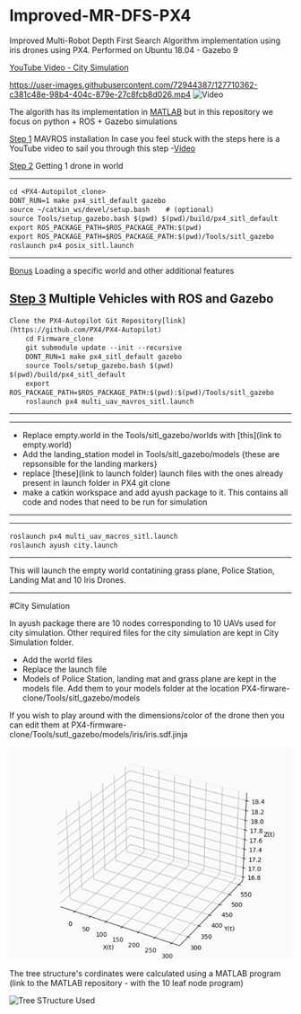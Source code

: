 # Improved-MR-DFS-PX4
Improved Multi-Robot Depth First Search Algorithm implementation using iris drones using PX4.
Performed on Ubuntu 18.04 - Gazebo 9



[YouTube Video - City Simulation](https://youtu.be/wWeWIQ98zS8)

https://user-images.githubusercontent.com/72944387/127710362-c381c48e-98b4-404c-879e-27c8fcb8d026.mp4
![Video](https://youtu.be/wWeWIQ98zS8)

The algorith has its implementation in [MATLAB](link) but in this repository we focus on python + ROS + Gazebo simulations


[Step 1](https://docs.px4.io/master/en/ros/mavros_installation.html) MAVROS installation
In case you feel stuck with the steps here is a YouTube video to sail you through this step -[Video](https://www.youtube.com/watch?v=jBTikChu02E) 


[Step 2](https://docs.px4.io/master/en/simulation/ros_interface.html) Getting 1 drone in world

---
	cd <PX4-Autopilot_clone>
	DONT_RUN=1 make px4_sitl_default gazebo
	source ~/catkin_ws/devel/setup.bash    # (optional)
	source Tools/setup_gazebo.bash $(pwd) $(pwd)/build/px4_sitl_default
	export ROS_PACKAGE_PATH=$ROS_PACKAGE_PATH:$(pwd)
	export ROS_PACKAGE_PATH=$ROS_PACKAGE_PATH:$(pwd)/Tools/sitl_gazebo
	roslaunch px4 posix_sitl.launch	
---

[Bonus](https://docs.px4.io/master/en/simulation/gazebo.html#set_world) Loading a specific world and other additional features

[Step 3](https://docs.px4.io/master/en/simulation/multi_vehicle_simulation_gazebo.html) Multiple Vehicles with ROS and Gazebo 
---
	Clone the PX4-Autopilot Git Repository[link](https://github.com/PX4/PX4-Autopilot)
		cd Firmware_clone
		git submodule update --init --recursive
		DONT_RUN=1 make px4_sitl_default gazebo
		source Tools/setup_gazebo.bash $(pwd) $(pwd)/build/px4_sitl_default
		export ROS_PACKAGE_PATH=$ROS_PACKAGE_PATH:$(pwd):$(pwd)/Tools/sitl_gazebo
		roslaunch px4 multi_uav_mavros_sitl.launch
---

-------------
- Replace empty.world in the Tools/sitl_gazebo/worlds with [this](link to empty.world)
- Add the landing_station model in Tools/sitl_gazebo/models {these are repsonsible for the landing markers}
- replace [these](link to launch folder) launch files with the ones already present in launch folder in PX4 git clone
- make a catkin workspace and add ayush package to it. This contains all code and nodes that need to be run for simulation
-------------

---
	roslaunch px4 multi_uav_macros_sitl.launch
	roslaunch ayush city.launch 
---
This will launch the empty world contatining grass plane, Police Station, Landing Mat and 10 Iris Drones.

-------------------------
#City Simulation

In ayush package there are 10 nodes corresponding to 10 UAVs used for city simulation.
Other required files for the city simulation are kept in City Simulation folder.
- Add the world files
- Replace the launch file
- Models of Police Station, landing mat and grass plane are kept in the models file. Add them to your models folder at the location PX4-firware-clone/Tools/sitl_gazebo/models

If you wish to play around with the dimensions/color of the drone then you can edit them at PX4-firmware-clone/Tools/sutl_gazebo/models/iris/iris.sdf.jinja

![8th Robot Path GIF ](https://raw.githubusercontent.com/Ayush8120/Improved-MR-DFS-PX4/main/City%20Simulation/8_th_UAV_animation.gif)

The tree structure's cordinates were calculated using a MATLAB program (link to the MATLAB repository - with the 10 leaf node program)


![Tree STructure Used](https://user-images.githubusercontent.com/72944387/127738425-48e0018a-57c9-4310-83b7-173cfb439662.jpg)

